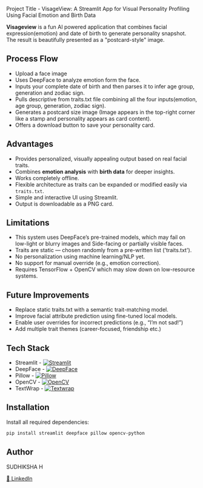 Project Title - VisageView: A Streamlit App for Visual Personality Profiling Using Facial Emotion and Birth Data

**Visageview** is a fun AI powered application that combines facial expression(emotion) and date of birth to generate personality snapshot. The result is beautifully presented as a "postcard-style" image.

## Process Flow
- Upload a face image
- Uses DeepFace to analyze emotion form the face.
- Inputs your complete date of birth and then parses it to infer age group, generation and zodiac sign.
- Pulls descriptive from traits.txt file combining all the four inputs(emotion, age group, generation, zodiac sign).
- Generates a postcard size image (Image appears in the top-right corner like a stamp and personality appears as card content).
- Offers a download button to save your personality card.

## Advantages
- Provides personalized, visually appealing output based on real facial traits.
- Combines **emotion analysis** with **birth data** for deeper insights.
- Works completely offline.
- Flexible architecture as traits can be expanded or modified easily via `traits.txt`.
- Simple and interactive UI using Streamlit.
- Output is downloadable as a PNG card.

## Limitations
- This system uses DeepFace’s pre-trained models, which may fail on low-light or blurry images and Side-facing or partially visible faces.
- Traits are static — chosen randomly from a pre-written list ('traits.txt').
- No personalization using machine learning/NLP yet.
- No support for manual override (e.g., emotion correction).
- Requires TensorFlow + OpenCV which may slow down on low-resource systems.
  
## Future Improvements
- Replace static traits.txt with a semantic trait-matching model.
- Improve facial attribute prediction using fine-tuned local models.
- Enable user overrides for incorrect predictions (e.g., “I’m not sad!”)
- Add multiple trait themes (career-focused, friendship etc.)

## Tech Stack
- Streamlit - [![Streamlit](https://img.shields.io/badge/Streamlit-Framework-red?logo=streamlit)](https://streamlit.io/)
- DeepFace - [![DeepFace](https://img.shields.io/badge/DeepFace-GitHub-blue?logo=github)](https://github.com/serengil/deepface)
- Pillow - [![Pillow](https://img.shields.io/badge/Pillow-Image%20Processing-blueviolet)](https://pillow.readthedocs.io/en/stable/)
- OpenCV - [![OpenCV](https://img.shields.io/badge/OpenCV-Computer%20Vision-critical?logo=opencv)](https://opencv.org/)
- TextWrap - [![Textwrap](https://img.shields.io/badge/Textwrap-Built--in-lightgrey)](https://docs.python.org/3/library/textwrap.html)

## Installation

Install all required dependencies:

```bash
pip install streamlit deepface pillow opencv-python
```
## Author
SUDHIKSHA H

[🔗 LinkedIn](https://www.linkedin.com/in/sudhiksha-h)
